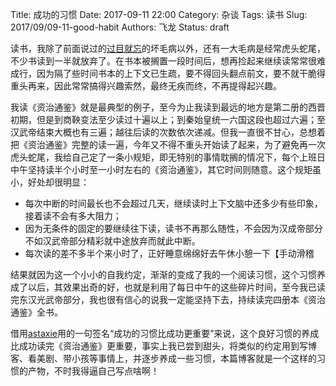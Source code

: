 Title: 成功的习惯
Date: 2017-09-11 22:00
Category: 杂谈
Tags: 读书
Slug: 2017/09/09-11-good-habit
Authors: 飞龙
Status: draft

读书，我除了前面说过的[过目就忘](/2017/09/read-but-forget)的坏毛病以外，还有一大毛病是经常虎头蛇尾，不少书读到一半就放弃了。在书本被搁置一段时间后，想再捡起来继续读常常很难成行，因为隔了些时间书本的上下文已生疏，要不得回头翻点前文，要不就干脆得重头再来，因此常常搞得兴趣索然，最终无疾而终，不再提得起兴趣。

我读《资治通鉴》就是最典型的例子，至今为止我读到最远的地方是第二册的西晋初期，但是到商鞅变法至少读过十遍以上；到秦始皇统一六国这段也超过六遍；至汉武帝结束大概也有三遍；越往后读的次数依次递减。但我一直很不甘心，总想着把《资治通鉴》完整的读一遍，今年又不得不重头开始读了起来，为了避免再一次虎头蛇尾，我给自己定了一条小规矩，即无特别的事情耽搁的情况下，每个上班日中午坚持读半个小时至一小时左右的《资治通鉴》，其它时间则随意。这个规矩虽小，好处却很明显：

- 每次中断的时间最长也不会超过几天，继续读时上下文脑中还多少有些印象，接着读不会有多大阻力；
- 因为无条件的固定的要继续往下读，读书不再那么随性，不会因为汉成帝部分不如汉武帝部分精彩就中途放弃而就此中断。
- 每次读的差不多半个来小时了，正好睡意绵绵好去午休小憩一下【手动滑稽

结果就因为这一个小小的自我约定，渐渐的变成了我的一个阅读习惯，这个习惯养成了以后，其效果出奇的好，也就是利用了每日中午的这些碎片时间，至今我已读完东汉光武帝部分，我也很有信心的说我一定能坚持下去，持续读完四册本《资治通鉴》全书。

借用[astaxie](https://github.com/astaxie)用的一句签名“成功的习惯比成功更重要”来说，这个良好习惯的养成比成功读完《资治通鉴》更重要，事实上我已尝到甜头，将类似的约定用到写博客、看美剧、带小孩等事情上，并逐步养成一些习惯，本篇博客就是一个这样的习惯的产物，不时我得逼自己写点啥啊！
